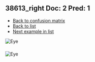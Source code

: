 ## 38613_right Doc: 2 Pred: 1
- [Back to confusion matrix](https://github.com/juliandewit/kaggle_retinopathy/blob/master/matrix.md)
- [Back to list](https://github.com/juliandewit/kaggle_retinopathy/blob/master/lists/21/list.md)
- [Next example in list](https://github.com/juliandewit/kaggle_retinopathy/blob/master/lists/21/38/3865_left.md)

![Eye](https://retinopaty.blob.core.windows.net/size1024/38613_right_2.jpeg)

### 

![Eye]()

